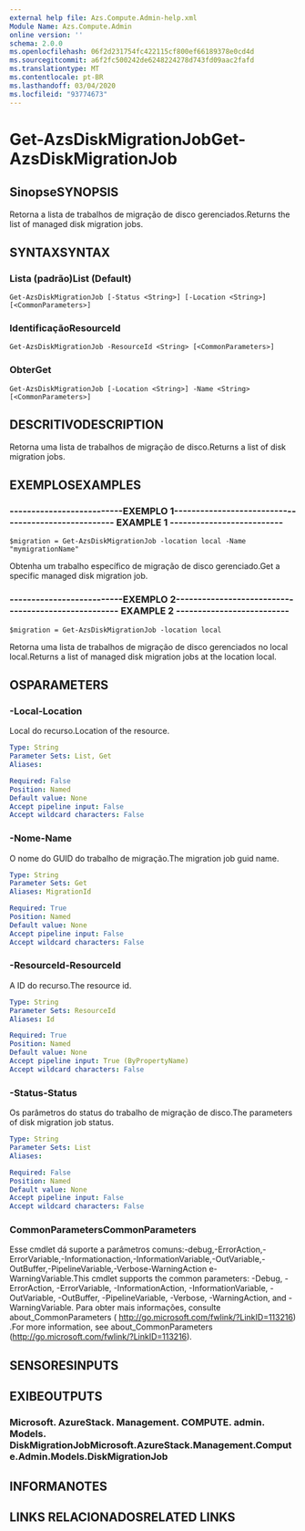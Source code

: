 ```yaml
---
external help file: Azs.Compute.Admin-help.xml
Module Name: Azs.Compute.Admin
online version: ''
schema: 2.0.0
ms.openlocfilehash: 06f2d231754fc422115cf800ef66189378e0cd4d
ms.sourcegitcommit: a6f2fc500242de6248224278d743fd09aac2fafd
ms.translationtype: MT
ms.contentlocale: pt-BR
ms.lasthandoff: 03/04/2020
ms.locfileid: "93774673"
---
```

# <span data-ttu-id="9123b-101">Get-AzsDiskMigrationJob</span><span class="sxs-lookup"><span data-stu-id="9123b-101">Get-AzsDiskMigrationJob</span></span>

## <span data-ttu-id="9123b-102">Sinopse</span><span class="sxs-lookup"><span data-stu-id="9123b-102">SYNOPSIS</span></span>
<span data-ttu-id="9123b-103">Retorna a lista de trabalhos de migração de disco gerenciados.</span><span class="sxs-lookup"><span data-stu-id="9123b-103">Returns the list of managed disk migration jobs.</span></span>

## <span data-ttu-id="9123b-104">SYNTAX</span><span class="sxs-lookup"><span data-stu-id="9123b-104">SYNTAX</span></span>

### <span data-ttu-id="9123b-105">Lista (padrão)</span><span class="sxs-lookup"><span data-stu-id="9123b-105">List (Default)</span></span>
```
Get-AzsDiskMigrationJob [-Status <String>] [-Location <String>] [<CommonParameters>]
```

### <span data-ttu-id="9123b-106">Identificação</span><span class="sxs-lookup"><span data-stu-id="9123b-106">ResourceId</span></span>
```
Get-AzsDiskMigrationJob -ResourceId <String> [<CommonParameters>]
```

### <span data-ttu-id="9123b-107">Obter</span><span class="sxs-lookup"><span data-stu-id="9123b-107">Get</span></span>
```
Get-AzsDiskMigrationJob [-Location <String>] -Name <String> [<CommonParameters>]
```

## <span data-ttu-id="9123b-108">DESCRITIVO</span><span class="sxs-lookup"><span data-stu-id="9123b-108">DESCRIPTION</span></span>
<span data-ttu-id="9123b-109">Retorna uma lista de trabalhos de migração de disco.</span><span class="sxs-lookup"><span data-stu-id="9123b-109">Returns a list of disk migration jobs.</span></span>

## <span data-ttu-id="9123b-110">EXEMPLOS</span><span class="sxs-lookup"><span data-stu-id="9123b-110">EXAMPLES</span></span>

### <span data-ttu-id="9123b-111">--------------------------EXEMPLO 1--------------------------</span><span class="sxs-lookup"><span data-stu-id="9123b-111">-------------------------- EXAMPLE 1 --------------------------</span></span>
```
$migration = Get-AzsDiskMigrationJob -location local -Name "mymigrationName"
```

<span data-ttu-id="9123b-112">Obtenha um trabalho específico de migração de disco gerenciado.</span><span class="sxs-lookup"><span data-stu-id="9123b-112">Get a specific managed disk migration job.</span></span>

### <span data-ttu-id="9123b-113">--------------------------EXEMPLO 2--------------------------</span><span class="sxs-lookup"><span data-stu-id="9123b-113">-------------------------- EXAMPLE 2 --------------------------</span></span>
```
$migration = Get-AzsDiskMigrationJob -location local
```

<span data-ttu-id="9123b-114">Retorna uma lista de trabalhos de migração de disco gerenciados no local local.</span><span class="sxs-lookup"><span data-stu-id="9123b-114">Returns a list of managed disk migration jobs at the location local.</span></span>

## <span data-ttu-id="9123b-115">OS</span><span class="sxs-lookup"><span data-stu-id="9123b-115">PARAMETERS</span></span>

### <span data-ttu-id="9123b-116">-Local</span><span class="sxs-lookup"><span data-stu-id="9123b-116">-Location</span></span>
<span data-ttu-id="9123b-117">Local do recurso.</span><span class="sxs-lookup"><span data-stu-id="9123b-117">Location of the resource.</span></span>

```yaml
Type: String
Parameter Sets: List, Get
Aliases: 

Required: False
Position: Named
Default value: None
Accept pipeline input: False
Accept wildcard characters: False
```

### <span data-ttu-id="9123b-118">-Nome</span><span class="sxs-lookup"><span data-stu-id="9123b-118">-Name</span></span>
<span data-ttu-id="9123b-119">O nome do GUID do trabalho de migração.</span><span class="sxs-lookup"><span data-stu-id="9123b-119">The migration job guid name.</span></span>

```yaml
Type: String
Parameter Sets: Get
Aliases: MigrationId

Required: True
Position: Named
Default value: None
Accept pipeline input: False
Accept wildcard characters: False
```

### <span data-ttu-id="9123b-120">-ResourceId</span><span class="sxs-lookup"><span data-stu-id="9123b-120">-ResourceId</span></span>
<span data-ttu-id="9123b-121">A ID do recurso.</span><span class="sxs-lookup"><span data-stu-id="9123b-121">The resource id.</span></span>

```yaml
Type: String
Parameter Sets: ResourceId
Aliases: Id

Required: True
Position: Named
Default value: None
Accept pipeline input: True (ByPropertyName)
Accept wildcard characters: False
```

### <span data-ttu-id="9123b-122">-Status</span><span class="sxs-lookup"><span data-stu-id="9123b-122">-Status</span></span>
<span data-ttu-id="9123b-123">Os parâmetros do status do trabalho de migração de disco.</span><span class="sxs-lookup"><span data-stu-id="9123b-123">The parameters of disk migration job status.</span></span>

```yaml
Type: String
Parameter Sets: List
Aliases: 

Required: False
Position: Named
Default value: None
Accept pipeline input: False
Accept wildcard characters: False
```

### <span data-ttu-id="9123b-124">CommonParameters</span><span class="sxs-lookup"><span data-stu-id="9123b-124">CommonParameters</span></span>
<span data-ttu-id="9123b-125">Esse cmdlet dá suporte a parâmetros comuns:-debug,-ErrorAction,-ErrorVariable,-Informationaction,-InformationVariable,-OutVariable,-OutBuffer,-PipelineVariable,-Verbose-WarningAction e-WarningVariable.</span><span class="sxs-lookup"><span data-stu-id="9123b-125">This cmdlet supports the common parameters: -Debug, -ErrorAction, -ErrorVariable, -InformationAction, -InformationVariable, -OutVariable, -OutBuffer, -PipelineVariable, -Verbose, -WarningAction, and -WarningVariable.</span></span> <span data-ttu-id="9123b-126">Para obter mais informações, consulte about_CommonParameters ( http://go.microsoft.com/fwlink/?LinkID=113216) .</span><span class="sxs-lookup"><span data-stu-id="9123b-126">For more information, see about_CommonParameters (http://go.microsoft.com/fwlink/?LinkID=113216).</span></span>

## <span data-ttu-id="9123b-127">SENSORES</span><span class="sxs-lookup"><span data-stu-id="9123b-127">INPUTS</span></span>

## <span data-ttu-id="9123b-128">EXIBE</span><span class="sxs-lookup"><span data-stu-id="9123b-128">OUTPUTS</span></span>

### <span data-ttu-id="9123b-129">Microsoft. AzureStack. Management. COMPUTE. admin. Models. DiskMigrationJob</span><span class="sxs-lookup"><span data-stu-id="9123b-129">Microsoft.AzureStack.Management.Compute.Admin.Models.DiskMigrationJob</span></span>

## <span data-ttu-id="9123b-130">INFORMA</span><span class="sxs-lookup"><span data-stu-id="9123b-130">NOTES</span></span>

## <span data-ttu-id="9123b-131">LINKS RELACIONADOS</span><span class="sxs-lookup"><span data-stu-id="9123b-131">RELATED LINKS</span></span>

